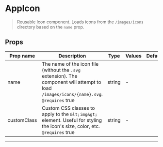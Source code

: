 # AppIcon

> Reusable Icon component. Loads icons from the `/images/icons` directory based on the `name` prop.

## Props

| Prop name   | Description                                                                                                                                   | Type   | Values | Default |
| ----------- | --------------------------------------------------------------------------------------------------------------------------------------------- | ------ | ------ | ------- |
| name        | The name of the icon file (without the `.svg` extension). The component will attempt to load `/images/icons/{name}.svg`.<br/>`@requires` true | string | -      |         |
| customClass | Custom CSS classes to apply to the `&lt;img&gt;` element. Useful for styling the icon's size, color, etc.<br/>`@requires` true                | string | -      |         |

---
